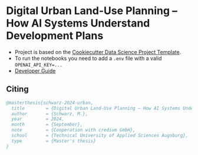 # Digital Urban Land-Use Planning – How AI Systems Understand Development Plans

* Project is based on the <a target="_blank" href="https://drivendata.github.io/cookiecutter-data-science/">Cookiecutter Data Science Project Template</a>.
* To run the notebooks you need to add a `.env` file with a valid `OPENAI_API_KEY=...`
* [Developer Guide](./docs/dev.md)

## Citing

```bibtex
@masterthesis{schwarz-2024-urban,
  title        = {Digital Urban Land-Use Planning – How AI Systems Understand Development Plans},
  author       = {Schwarz, M.},
  year         = 2024,
  month        = {September},
  note         = {Cooperation with credium GmbH},
  school       = {Technical University of Applied Sciences Augsburg},
  type         = {Master's thesis}
}
```
